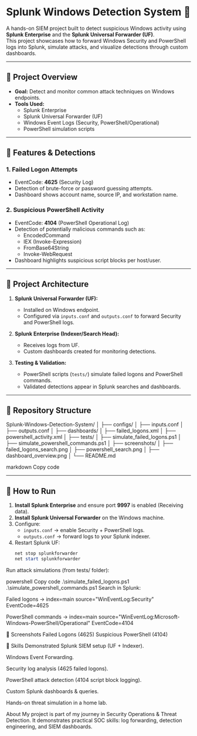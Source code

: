 # Splunk Windows Detection System 🚨

A hands-on SIEM project built to detect suspicious Windows activity using **Splunk Enterprise** and the **Splunk Universal Forwarder (UF)**.  
This project showcases how to forward Windows Security and PowerShell logs into Splunk, simulate attacks, and visualize detections through custom dashboards.  

---

## 🔹 Project Overview

- **Goal:** Detect and monitor common attack techniques on Windows endpoints.  
- **Tools Used:**  
  - Splunk Enterprise  
  - Splunk Universal Forwarder (UF)  
  - Windows Event Logs (Security, PowerShell/Operational)  
  - PowerShell simulation scripts  

---

## 🔹 Features & Detections

### 1. Failed Logon Attempts
- EventCode: **4625** (Security Log)  
- Detection of brute-force or password guessing attempts.  
- Dashboard shows account name, source IP, and workstation name.  

### 2. Suspicious PowerShell Activity
- EventCode: **4104** (PowerShell Operational Log)  
- Detection of potentially malicious commands such as:  
  - EncodedCommand  
  - IEX (Invoke-Expression)  
  - FromBase64String  
  - Invoke-WebRequest  
- Dashboard highlights suspicious script blocks per host/user.  

---

## 🔹 Project Architecture

1. **Splunk Universal Forwarder (UF):**
   - Installed on Windows endpoint.  
   - Configured via `inputs.conf` and `outputs.conf` to forward Security and PowerShell logs.  

2. **Splunk Enterprise (Indexer/Search Head):**
   - Receives logs from UF.  
   - Custom dashboards created for monitoring detections.  

3. **Testing & Validation:**
   - PowerShell scripts (`tests/`) simulate failed logons and PowerShell commands.  
   - Validated detections appear in Splunk searches and dashboards.  

---

## 🔹 Repository Structure

Splunk-Windows-Detection-System/
│
├── configs/
│ ├── inputs.conf
│ ├── outputs.conf
│
├── dashboards/
│ ├── failed_logons.xml
│ ├── powershell_activity.xml
│
├── tests/
│ ├── simulate_failed_logons.ps1
│ ├── simulate_powershell_commands.ps1
│
├── screenshots/
│ ├── failed_logons_search.png
│ ├── powershell_search.png
│ ├── dashboard_overview.png
│
└── README.md

markdown
Copy code

---

## 🔹 How to Run

1. **Install Splunk Enterprise** and ensure port **9997** is enabled (Receiving data).  
2. **Install Splunk Universal Forwarder** on the Windows machine.  
3. Configure:
   - `inputs.conf` → enable Security + PowerShell logs.  
   - `outputs.conf` → forward logs to your Splunk indexer.  
4. Restart Splunk UF:  
   ```powershell
   net stop splunkforwarder
   net start splunkforwarder
Run attack simulations (from tests/ folder):

powershell
Copy code
.\simulate_failed_logons.ps1
.\simulate_powershell_commands.ps1
Search in Splunk:

Failed logons → index=main source="WinEventLog:Security" EventCode=4625

PowerShell commands → index=main source="WinEventLog:Microsoft-Windows-PowerShell/Operational" EventCode=4104

🔹 Screenshots
Failed Logons (4625)	Suspicious PowerShell (4104)

🔹 Skills Demonstrated
Splunk SIEM setup (UF + Indexer).

Windows Event Forwarding.

Security log analysis (4625 failed logons).

PowerShell attack detection (4104 script block logging).

Custom Splunk dashboards & queries.

Hands-on threat simulation in a home lab.

About
My project is part of my journey in Security Operations & Threat Detection.
It demonstrates practical SOC skills: log forwarding, detection engineering, and SIEM dashboards.

